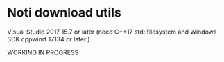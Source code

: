 # Noti download utils

Visual Studio 2017 15.7 or later (need C++17 std::filesystem and Windows SDK cppwinrt 17134 or later.)

WORKING IN PROGRESS